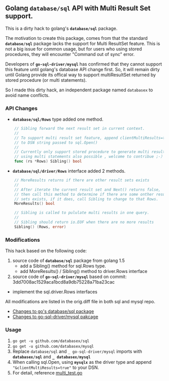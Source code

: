 ## Golang `database/sql` API with Multi Result Set support.

This is a dirty hack to golang's **`database/sql`** package. 

The motivation to create this package, comes from that the standard **`database/sql`** package lacks the support for Multi ResultSet feature. This is not a big issue for common usage, but for users who using stored procedures, they will encounter "Command out of sync" error. 

Developers of **`go-sql-driver/mysql`** has confirmed that they cannot support this feature until golang's database API change first. So, it will remain dirty until Golang provide its offical way to support multiResultSet returned by stored procedure (or multi statements).

So I made this dirty hack, an independent package named `databasex` to avoid name conflicts.

### API Changes
- **`database/sql/Rows`** type added one method.

```go
	// Sibling forward the next result set in current context.
	//
	// To support multi result set feature, append clientMultiResults=true
	// to DSN string passed to sql.Open()
	//
	// Currently only support stored procedure to generate multi resultsets,
	// using multi statements also possible , welcome to contribue ;-）
	func (rs *Rows) Sibling() bool 
   ```
   
- **`database/sql/driver/Rows`** interface added 2 methods.
```go
	// MoreResults returns if there are other result sets exists
	//
	// After iterate the current result set and Next() returns false,
	// then call this method to determine if there are some onther result
	// sets exists, if it does, call Sibling to change to that Rows.
	MoreResults() bool

	// Sibling is called to pululate multi results in one query.
	//
	// Sibling should return io.EOF when there are no more results
	Sibling() (Rows, error)
```

### Modifications
This hack based on the following code:

1. source code of **`database/sql`** package from golang 1.5
   - add a Sibling() method for sql.Rows type.
   - add MoreResults() / Sibling() method to driver.Rows interface
2. source code of **`go-sql-driver/mysql`** based on commit: 3dd7008ac1529aca1bcd8a9db75228a71ba23cac
  - implement the sql.driver.Rows interfaces

All modifications are listed in the orig.diff file in both sql and mysql repo.
- [Changes to go's database/sql package](https://github.com/databasex/sql/blob/master/orig.diff)
- [Changes to go-sql-driver/mysql pakcage](https://github.com/databasex/mysql/blob/master/orig.diff)

### Usage 

1. `go get -u github.com/databasex/sql`
2. `go get -u github.com/databasex/mysql`
3. Replace `database/sql` and `_ go-sql-driver/mysql` imports with **`databasex/sql`** and **`_ databasex/mysql`**
4. When calling sql.Open, using **`mysqlx`** as the driver type and append `"&clientMultiResults=true"` to your DSN.
5. For detail, reference [multi_test.go](https://github.com/databasex/mysql/blob/master/multi_test.go)
